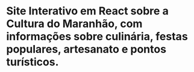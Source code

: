 # Site Interativo em React sobre a Cultura do Maranhão, com informações sobre culinária, festas populares, artesanato e pontos turísticos.
